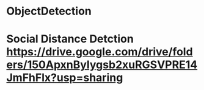 # ObjectDetection
# Social Distance Detction https://drive.google.com/drive/folders/150ApxnByIygsb2xuRGSVPRE14JmFhFlx?usp=sharing
